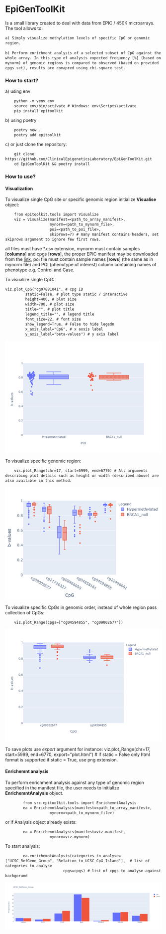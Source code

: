 # EpiGenToolKit
Is a small library created to deal with data from EPIC / 450K microarrays. The tool allows to:

    a) Simply visualize methylation levels of specific CpG or genomic region. 

    b) Perform enrichment analysis of a selected subset of CpG against the whole array. In this type of analysis expected frequency [%] (based on mynorm) of genomic regions is compared to observed (based on provided cpgs set), results are comapred using chi-square test.

### How to start?

a) using env

        python -m venv env 
        source env/bin/activate # Windows: env\Scripts\activate
        pip install epitoolkit

b) using poetry

        poetry new .
        poetry add epitoolkit

c) or just clone the repository:

        git clone https://github.com/ClinicalEpigeneticsLaboratory/EpiGenToolKit.git
        cd EpiGenToolKit && poetry install

### How to use?


#### Visualization

To visualize single CpG site or specific genomic region initialize **Visualise** object:
    
        from epitoolkit.tools import Visualize
        viz = Visualize(manifest=<path_to_array_manifest>,
                        mynorm=<path_to_mynorm_file>,
                        poi=<path_to_poi_file>,
                        skiprows=7) # many manifest contains headers, set skiprows argument to ignore few first rows.
    
all files must have *.csv extension, mynorm must contain samples [**columns**] and cpgs [**rows**], the proper EPIC manifest may be downloaded from the [link](https://emea.support.illumina.com/downloads/infinium-methylationepic-v1-0-product-files.html), poi file must contain sample names [**rows**] (the same as in mynorm file) and POI (phenotype of interest) column containing names of phenotype e.g. Control and Case.

To visualize single CpG:

    viz.plot_CpG("cg07881041", # cpg ID 
             static=False, # plot type static / interactive
             height=400, # plot size
             width=700, # plot size
             title="", # plot title
             legend_title="", # legend title
             font_size=22, # font size
             show_legend=True, # False to hide legedn
             x_axis_label="CpG", # x axsis label
             y_axis_label="beta-values") # y axis label



![CpGPlot](https://github.com/ClinicalEpigeneticsLaboratory/EpiGenToolKit/blob/main/Plots/Plot1.png?raw=true)


To visualize specific genomic region:

        vis.plot_Range(chr=17, start=5999, end=6770) # All arguments describing plot details such as height or width (described above) are also available in this method.

![CpGPlot](https://github.com/ClinicalEpigeneticsLaboratory/EpiGenToolKit/blob/main/Plots/Plot2.png?raw=true)


To visualize specific CpGs in genomic order, instead of whole region pass collection of CpGs:
        
        viz.plot_Range(cpgs=["cg04594855", "cg09002677"]) 


![CpGPlot](https://github.com/ClinicalEpigeneticsLaboratory/EpiGenToolKit/blob/main/Plots/Plot3.png?raw=true)


To save plots use *export* argument for instance:
        viz.plot_Range(chr=17, start=5999, end=6770, export="plot.html") # if static = False only html format is supported if static = True, use png extension.


#### Enrichemnt analysis

To perform enrichment analysis against any type of genomic region specified in the manifest file, the user needs to initialize **EnrichemntAnalysis** object.

            from src.epitoolkit.tools import EnrichemntAnalysis
            ea = EnrichemntAnalysis(manifest=<path_to_array_manifest>,
                        mynorm=<path_to_mynorm_file>)

or if Analysis object already exists:

            ea = EnrichemntAnalysis(manifest=viz.manifest,
                        mynorm=viz.mynorm)

To start analysis:

            ea.enrichemntAnalysis(categories_to_analyse=["UCSC_RefGene_Group", "Relation_to_UCSC_CpG_Island"],  # list of categories to analyse
                              cpgs=cpgs) # list of cpgs to analyse against backgorund

![examplePlot](https://github.com/ClinicalEpigeneticsLaboratory/EpiGenToolKit/blob/main/Plots/Plot4.png?raw=true)
